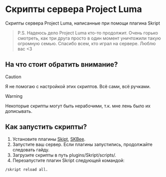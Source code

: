# Скрипты сервера Project Luma
Скрипты сервера Project Luma, написанные при помощи плагина Skript

> P.S. Надеюсь дело Project Luma кто-то продолжит. Очень горько смотреть, как три друга просто в один момент уничтожили такую огромную семью. Спасибо всем, кто играл на сервере. Люблю вас <3

## На что стоит обратить внимание?
> [!CAUTION]
> Я не помогаю с настройкой этих скриптов. Всё сами, всё ручками.

> [!WARNING]
> Некоторые скрипты могут быть нерабочими, т.к. мне лень было их дописывать.

## Как запустить скрипты?
1. Установите плагины [Skipt](https://www.spigotmc.org/resources/skript.114544/), [SKBee](https://www.spigotmc.org/resources/skbee-skript-addon.75839/).
2. Запустите ваш сервер. Если плагины запустились, продолжайте следовать гайду.
3. Загрузите скрипты в путь plugins/Skript/scripts/.
4. Перезапустите плагин Skript следующей командой:
```
/skript reload all.
```
